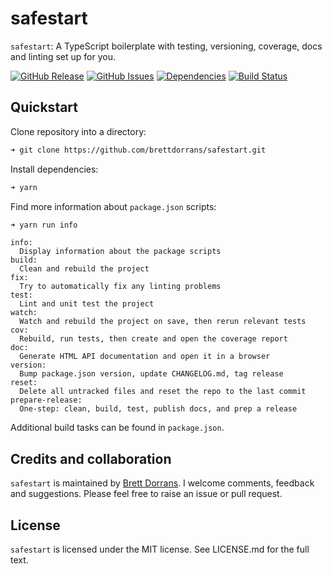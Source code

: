 # safestart

`safestart`: A TypeScript boilerplate with testing, versioning, coverage, docs and linting set up for you.

[![GitHub Release](https://img.shields.io/github/release/brettdorrans/safestart.svg?style=flat)](https://github.com/brettdorrans/safestart/releases)
[![GitHub Issues](https://img.shields.io/github/issues/brettdorrans/safestart.svg?style=flat)](https://github.com/brettdorrans/safestart/issues)
[![Dependencies](https://david-dm.org/brettdorrans/safestart/status.svg?style=flat)](https://david-dm.org/brettdorrans/safestart)
[![Build Status](https://travis-ci.org/brettdorrans/safestart.svg?branch=master)](https://travis-ci.org/brettdorrans/safestart)

## Quickstart

Clone repository into a directory:
```bash
➜ git clone https://github.com/brettdorrans/safestart.git
```

Install dependencies:
```bash
➜ yarn
```

Find more information about `package.json` scripts:
```bash
➜ yarn run info
```
```
info:
  Display information about the package scripts
build:
  Clean and rebuild the project
fix:
  Try to automatically fix any linting problems
test:
  Lint and unit test the project
watch:
  Watch and rebuild the project on save, then rerun relevant tests
cov:
  Rebuild, run tests, then create and open the coverage report
doc:
  Generate HTML API documentation and open it in a browser
version:
  Bump package.json version, update CHANGELOG.md, tag release
reset:
  Delete all untracked files and reset the repo to the last commit
prepare-release:
  One-step: clean, build, test, publish docs, and prep a release
```

Additional build tasks can be found in `package.json`.

## Credits and collaboration
`safestart` is maintained by [Brett Dorrans](https://github.com/brettdorrans). I welcome comments, feedback and suggestions. Please feel free to raise an issue or pull request.

## License
`safestart` is licensed under the MIT license. See LICENSE.md for the full text.